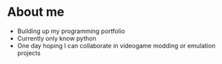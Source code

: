 # About me
- Building up my programming portfolio
- Currently only know python
- One day hoping I can collaborate in videogame modding or emulation projects
